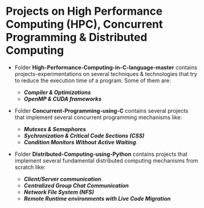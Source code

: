 # Projects on High Performance Computing (HPC), Concurrent Programming \& Distributed Computing #

* Folder **High-Performance-Computing-in-C-language-master** contains projects-experimentations on several techniques \& technologies that try to reduce the execution time of a program. Some of them are:
    - ***Compiler & Optimizations***
    - ***OpenMP & CUDA frameworks***

* Folder **Concurrent-Programming-using-C** contains several projects that implement several concurrent programming mechanisms like:
    - ***Mutexes & Semaphores***
    - ***Sychronization & Critical Code Sections (CSS)***
    - ***Condition Monitors Without Active Waiting***.
* Folder **Distributed-Computing-using-Python** contains projects that implement several fundamental distributed computing mechanisms from scratch like:
    - ***Client/Server communication***.
    - ***Centralized Group Chat Communication***
    - ***Network File System (NFS)***
    - ***Remote Runtime environments with Live Code Migration***

 

